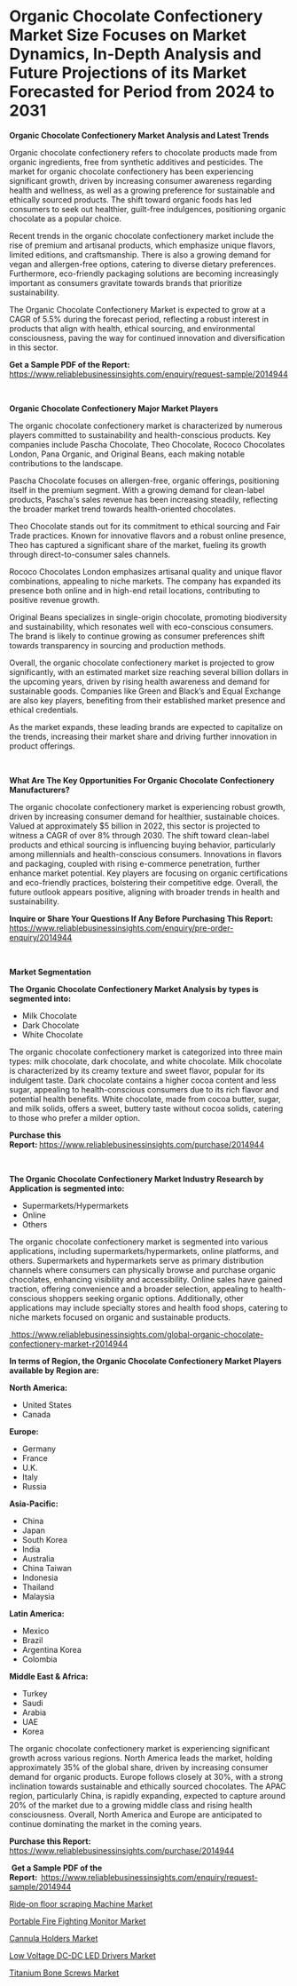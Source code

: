 <p><h1>Organic Chocolate Confectionery Market Size Focuses on Market Dynamics, In-Depth Analysis and Future Projections of its Market Forecasted for Period from 2024 to 2031</h1></p><p><strong>Organic Chocolate Confectionery Market Analysis and Latest Trends</strong></p>
<p><p>Organic chocolate confectionery refers to chocolate products made from organic ingredients, free from synthetic additives and pesticides. The market for organic chocolate confectionery has been experiencing significant growth, driven by increasing consumer awareness regarding health and wellness, as well as a growing preference for sustainable and ethically sourced products. The shift toward organic foods has led consumers to seek out healthier, guilt-free indulgences, positioning organic chocolate as a popular choice.</p><p>Recent trends in the organic chocolate confectionery market include the rise of premium and artisanal products, which emphasize unique flavors, limited editions, and craftsmanship. There is also a growing demand for vegan and allergen-free options, catering to diverse dietary preferences. Furthermore, eco-friendly packaging solutions are becoming increasingly important as consumers gravitate towards brands that prioritize sustainability.</p><p>The Organic Chocolate Confectionery Market is expected to grow at a CAGR of 5.5% during the forecast period, reflecting a robust interest in products that align with health, ethical sourcing, and environmental consciousness, paving the way for continued innovation and diversification in this sector.</p></p>
<p><strong>Get a Sample PDF of the Report:&nbsp;</strong> <a href="https://www.reliablebusinessinsights.com/enquiry/request-sample/2014944?utm_campaign=39&utm_medium=2&utm_source=Github&utm_content=ia&utm_term=27102024&utm_id=organic-chocolate-confectionery">https://www.reliablebusinessinsights.com/enquiry/request-sample/2014944</a></p>
<p>&nbsp;</p>
<p><strong>Organic Chocolate Confectionery Major Market Players</strong></p>
<p><p>The organic chocolate confectionery market is characterized by numerous players committed to sustainability and health-conscious products. Key companies include Pascha Chocolate, Theo Chocolate, Rococo Chocolates London, Pana Organic, and Original Beans, each making notable contributions to the landscape. </p><p>Pascha Chocolate focuses on allergen-free, organic offerings, positioning itself in the premium segment. With a growing demand for clean-label products, Pascha's sales revenue has been increasing steadily, reflecting the broader market trend towards health-oriented chocolates. </p><p>Theo Chocolate stands out for its commitment to ethical sourcing and Fair Trade practices. Known for innovative flavors and a robust online presence, Theo has captured a significant share of the market, fueling its growth through direct-to-consumer sales channels. </p><p>Rococo Chocolates London emphasizes artisanal quality and unique flavor combinations, appealing to niche markets. The company has expanded its presence both online and in high-end retail locations, contributing to positive revenue growth. </p><p>Original Beans specializes in single-origin chocolate, promoting biodiversity and sustainability, which resonates well with eco-conscious consumers. The brand is likely to continue growing as consumer preferences shift towards transparency in sourcing and production methods.</p><p>Overall, the organic chocolate confectionery market is projected to grow significantly, with an estimated market size reaching several billion dollars in the upcoming years, driven by rising health awareness and demand for sustainable goods. Companies like Green and Black’s and Equal Exchange are also key players, benefiting from their established market presence and ethical credentials.</p><p>As the market expands, these leading brands are expected to capitalize on the trends, increasing their market share and driving further innovation in product offerings.</p></p>
<p>&nbsp;</p>
<p><strong>What Are The Key Opportunities For Organic Chocolate Confectionery Manufacturers?</strong></p>
<p><p>The organic chocolate confectionery market is experiencing robust growth, driven by increasing consumer demand for healthier, sustainable choices. Valued at approximately $5 billion in 2022, this sector is projected to witness a CAGR of over 8% through 2030. The shift toward clean-label products and ethical sourcing is influencing buying behavior, particularly among millennials and health-conscious consumers. Innovations in flavors and packaging, coupled with rising e-commerce penetration, further enhance market potential. Key players are focusing on organic certifications and eco-friendly practices, bolstering their competitive edge. Overall, the future outlook appears positive, aligning with broader trends in health and sustainability.</p></p>
<p><strong>Inquire or Share Your Questions If Any Before Purchasing This Report:</strong> <a href="https://www.reliablebusinessinsights.com/enquiry/pre-order-enquiry/2014944?utm_campaign=39&utm_medium=2&utm_source=Github&utm_content=ia&utm_term=27102024&utm_id=organic-chocolate-confectionery">https://www.reliablebusinessinsights.com/enquiry/pre-order-enquiry/2014944</a></p>
<p>&nbsp;</p>
<p><strong>Market Segmentation</strong></p>
<p><strong>The Organic Chocolate Confectionery Market Analysis by types is segmented into:</strong></p>
<p><ul><li>Milk Chocolate</li><li>Dark Chocolate</li><li>White Chocolate</li></ul></p>
<p><p>The organic chocolate confectionery market is categorized into three main types: milk chocolate, dark chocolate, and white chocolate. Milk chocolate is characterized by its creamy texture and sweet flavor, popular for its indulgent taste. Dark chocolate contains a higher cocoa content and less sugar, appealing to health-conscious consumers due to its rich flavor and potential health benefits. White chocolate, made from cocoa butter, sugar, and milk solids, offers a sweet, buttery taste without cocoa solids, catering to those who prefer a milder option.</p></p>
<p><strong>Purchase this Report:&nbsp;</strong><a href="https://www.reliablebusinessinsights.com/purchase/2014944?utm_campaign=39&utm_medium=2&utm_source=Github&utm_content=ia&utm_term=27102024&utm_id=organic-chocolate-confectionery">https://www.reliablebusinessinsights.com/purchase/2014944</a></p>
<p>&nbsp;</p>
<p><strong>The Organic Chocolate Confectionery Market Industry Research by Application is segmented into:</strong></p>
<p><ul><li>Supermarkets/Hypermarkets</li><li>Online</li><li>Others</li></ul></p>
<p><p>The organic chocolate confectionery market is segmented into various applications, including supermarkets/hypermarkets, online platforms, and others. Supermarkets and hypermarkets serve as primary distribution channels where consumers can physically browse and purchase organic chocolates, enhancing visibility and accessibility. Online sales have gained traction, offering convenience and a broader selection, appealing to health-conscious shoppers seeking organic options. Additionally, other applications may include specialty stores and health food shops, catering to niche markets focused on organic and sustainable products.</p></p>
<p><a href="https://www.reliablebusinessinsights.com/global-organic-chocolate-confectionery-market-r2014944?utm_campaign=39&utm_medium=2&utm_source=Github&utm_content=ia&utm_term=27102024&utm_id=organic-chocolate-confectionery">&nbsp;https://www.reliablebusinessinsights.com/global-organic-chocolate-confectionery-market-r2014944</a></p>
<p><strong>In terms of Region, the Organic Chocolate Confectionery Market Players available by Region are:</strong></p>
<p>
    <p> <strong> North America: </strong>
        <ul>
            <li>United States</li>
            <li>Canada</li>
        </ul>
        </p> 
    <p> <strong> Europe: </strong>
        <ul>
            <li>Germany</li>
            <li>France</li>
            <li>U.K.</li>
            <li>Italy</li>
            <li>Russia</li>
        </ul>
        </p> 
    <p> <strong> Asia-Pacific: </strong>
        <ul>
            <li>China</li>
            <li>Japan</li>
            <li>South Korea</li>
            <li>India</li>
            <li>Australia</li>
            <li>China Taiwan</li>
            <li>Indonesia</li>
            <li>Thailand</li>
            <li>Malaysia</li>
        </ul>
        </p> 
    <p> <strong> Latin America: </strong>
        <ul>
            <li>Mexico</li>
            <li>Brazil</li>
            <li>Argentina Korea</li>
            <li>Colombia</li>
        </ul>
        </p> 
    <p> <strong> Middle East & Africa: </strong>
        <ul>
            <li>Turkey</li>
            <li>Saudi</li>
            <li>Arabia</li>
            <li>UAE</li>
            <li>Korea</li>
        </ul>
    </p>
    </p>
<p><p>The organic chocolate confectionery market is experiencing significant growth across various regions. North America leads the market, holding approximately 35% of the global share, driven by increasing consumer demand for organic products. Europe follows closely at 30%, with a strong inclination towards sustainable and ethically sourced chocolates. The APAC region, particularly China, is rapidly expanding, expected to capture around 20% of the market due to a growing middle class and rising health consciousness. Overall, North America and Europe are anticipated to continue dominating the market in the coming years.</p></p>
<p><strong>Purchase this Report: </strong><a href="https://www.reliablebusinessinsights.com/purchase/2014944?utm_campaign=39&utm_medium=2&utm_source=Github&utm_content=ia&utm_term=27102024&utm_id=organic-chocolate-confectionery">https://www.reliablebusinessinsights.com/purchase/2014944</a></p>
<p>&nbsp;<strong>Get a Sample PDF of the Report:&nbsp;&nbsp;</strong><a href="https://www.reliablebusinessinsights.com/enquiry/request-sample/2014944?utm_campaign=39&utm_medium=2&utm_source=Github&utm_content=ia&utm_term=27102024&utm_id=organic-chocolate-confectionery">https://www.reliablebusinessinsights.com/enquiry/request-sample/2014944</a></p>
<p><strong></strong></p>
<p><p><a href="https://issuu.com/reportprime-2/docs/ride-on-floor-scraping-machine-mark_8c95dd653fb2b6?utm_campaign=39&utm_medium=2&utm_source=Github&utm_content=ia&utm_term=27102024&utm_id=organic-chocolate-confectionery">Ride-on floor scraping Machine Market</a></p><p><a href="https://issuu.com/reportprime-2/docs/portable-fire-fighting-monitor-mark_6bde0de9d0b729?utm_campaign=39&utm_medium=2&utm_source=Github&utm_content=ia&utm_term=27102024&utm_id=organic-chocolate-confectionery">Portable Fire Fighting Monitor Market</a></p><p><a href="https://github.com/mac1evjen/Market-Research-Report-List-1/blob/main/cannula-holders-market.md?utm_campaign=39&utm_medium=2&utm_source=Github&utm_content=ia&utm_term=27102024&utm_id=organic-chocolate-confectionery">Cannula Holders Market</a></p><p><a href="https://www.linkedin.com/pulse/low-voltage-dc-dc-led-drivers-spectrum-usage-patterns-sector-5hsif?utm_campaign=39&utm_medium=2&utm_source=Github&utm_content=ia&utm_term=27102024&utm_id=organic-chocolate-confectionery">Low Voltage DC-DC LED Drivers Market</a></p><p><a href="https://github.com/delorasywf/Market-Research-Report-List-1/blob/main/titanium-bone-screws-market.md?utm_campaign=39&utm_medium=2&utm_source=Github&utm_content=ia&utm_term=27102024&utm_id=organic-chocolate-confectionery">Titanium Bone Screws Market</a></p></p>